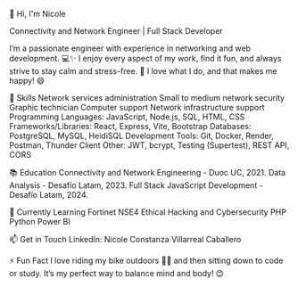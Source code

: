 👋 Hi, I'm Nicole

Connectivity and Network Engineer | Full Stack Developer

I’m a passionate engineer with experience in networking and web development. 💻✨ I enjoy every aspect of my work, find it fun, and always strive to stay calm and stress-free. 🙌 I love what I do, and that makes me happy! 😄

🚀 Skills
Network services administration
Small to medium network security
Graphic technician
Computer support
Network infrastructure support
Programming Languages: JavaScript, Node.js, SQL, HTML, CSS
Frameworks/Libraries: React, Express, Vite, Bootstrap
Databases: PostgreSQL, MySQL, HeidiSQL
Development Tools: Git, Docker, Render, Postman, Thunder Client
Other: JWT, bcrypt, Testing (Supertest), REST API, CORS


📚 Education
Connectivity and Network Engineering - Duoc UC, 2021.
Data Analysis - Desafío Latam, 2023.
Full Stack JavaScript Development - Desafío Latam, 2024.

🌱 Currently Learning
Fortinet NSE4
Ethical Hacking and Cybersecurity
PHP
Python
Power BI

📫 Get in Touch
LinkedIn: Nicole Constanza Villarreal Caballero

⚡ Fun Fact
I love riding my bike outdoors 🚴‍♀️ and then sitting down to code or study. It’s my perfect way to balance mind and body! 😊

